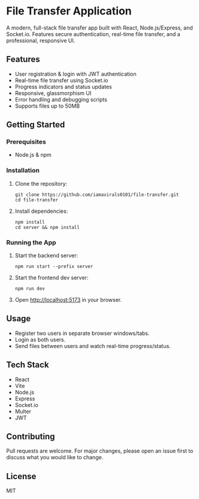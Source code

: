 # File Transfer Application

A modern, full-stack file transfer app built with React, Node.js/Express, and Socket.io. Features secure authentication, real-time file transfer, and a professional, responsive UI.

## Features
- User registration & login with JWT authentication
- Real-time file transfer using Socket.io
- Progress indicators and status updates
- Responsive, glassmorphism UI
- Error handling and debugging scripts
- Supports files up to 50MB

## Getting Started

### Prerequisites
- Node.js & npm

### Installation
1. Clone the repository:
   ```
   git clone https://github.com/iamavirals0101/file-transfer.git
   cd file-transfer
   ```
2. Install dependencies:
   ```
   npm install
   cd server && npm install
   ```

### Running the App
1. Start the backend server:
   ```
   npm run start --prefix server
   ```
2. Start the frontend dev server:
   ```
   npm run dev
   ```
3. Open [http://localhost:5173](http://localhost:5173) in your browser.

## Usage
- Register two users in separate browser windows/tabs.
- Login as both users.
- Send files between users and watch real-time progress/status.

## Tech Stack
- React
- Vite
- Node.js
- Express
- Socket.io
- Multer
- JWT

## Contributing
Pull requests are welcome. For major changes, please open an issue first to discuss what you would like to change.

## License
MIT
